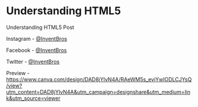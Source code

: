 # Understanding HTML5

Understanding HTML5 Post

Instagram - [@InventBros](https://instagram.com/InventzBros)

Facebook - [@InventBros](https://facebook.com/InventzBros)

Twitter - [@InventBros](https://twitter.com/InventzBros)

Preview - https://www.canva.com/design/DAD8jYlvN4A/RAeWM5s_eviYwIODLCJYsQ/view?utm_content=DAD8jYlvN4A&utm_campaign=designshare&utm_medium=link&utm_source=viewer

